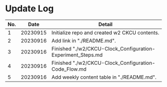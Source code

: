 # Update Log

| No. | Date     | Detail                                                      |
| --- | -------- | ----------------------------------------------------------- |
| 1   | 20230915 | Initialize repo and created w2 CKCU contents.               |
| 2   | 20230916 | Add link in "./README.md".                                  |
| 3   | 20230916 | Finished "./w2/CKCU-Clock_Configuration-Experiment_Steps.md |
| 4   | 20230916 | Finished "./w2/CKCU-Clock_Configuration-Code_Flow.md        |
| 5   | 20230916 | Add weekly content table in "./README.md".                  |
